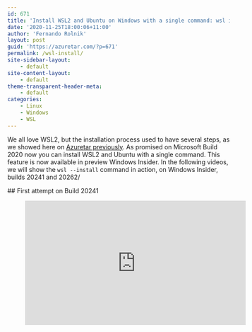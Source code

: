 ```yaml
---
id: 671
title: 'Install WSL2 and Ubuntu on Windows with a single command: wsl install'
date: '2020-11-25T18:00:06+11:00'
author: 'Fernando Rolnik'
layout: post
guid: 'https://azuretar.com/?p=671'
permalink: /wsl-install/
site-sidebar-layout:
    - default
site-content-layout:
    - default
theme-transparent-header-meta:
    - default
categories:
    - Linux
    - Windows
    - WSL
---
```


We all love WSL2, but the installation process used to have several steps, as we showed here on [Azuretar previously](https://www.youtube.com/watch?v=_V6fStEa4YM). As promised on Microsoft Build 2020 now you can install WSL2 and Ubuntu with a single command. This feature is now available in preview Windows Insider. In the following videos, we will show the `wsl --install` command in action, on Windows Insider, builds 20241 and 20262/

<div class="wp-block-group"><div class="wp-block-group__inner-container is-layout-flow wp-block-group-is-layout-flow">## First attempt on Build 20241

</div></div><figure class="wp-block-embed-youtube alignleft wp-block-embed is-type-video is-provider-youtube wp-embed-aspect-16-9 wp-has-aspect-ratio"><div class="wp-block-embed__wrapper"><div class="ast-oembed-container " style="height: 100%;"><iframe allow="accelerometer; autoplay; clipboard-write; encrypted-media; gyroscope; picture-in-picture; web-share" allowfullscreen="" frameborder="0" height="281" loading="lazy" referrerpolicy="strict-origin-when-cross-origin" src="https://www.youtube.com/embed/MDCcquChxkE?feature=oembed" title="WSL --INSTALL Preview Build 20241+" width="500"></iframe></div></div></figure>In our first attempt, we tried the command on `wsl --install` Windows Insider Build 20241.

 It has enabled WSL2 and installed the Linux Kernel, which was a big improvment but we had to install a distro manually.

## Second attempt on Build 20262

<figure class="wp-block-embed-youtube alignleft wp-block-embed is-type-video is-provider-youtube wp-embed-aspect-16-9 wp-has-aspect-ratio"><div class="wp-block-embed__wrapper"><div class="ast-oembed-container " style="height: 100%;"><iframe allow="accelerometer; autoplay; clipboard-write; encrypted-media; gyroscope; picture-in-picture; web-share" allowfullscreen="" frameborder="0" height="281" loading="lazy" referrerpolicy="strict-origin-when-cross-origin" src="https://www.youtube.com/embed/XM0MDTyx-qA?feature=oembed" title="WSL --INSTALL Preview Build 20262+" width="500"></iframe></div></div></figure>Eventualy, we got the latest Windows Insider Build 20262, at the recording time and we tested again and it worked.

`wsl --install` enables WSL2, installs the kernel and installs the default distro Ubuntu.

Also, now you can install any distro available on Microsoft store with `wsl --install <distro>`

To check the available distros type `wsl --list --online`

After reboot the computer, type `wsl `on a terminal and wait a few seconds, you will see the distro windows starting the initial setup.

Thanks Microsoft WSL Team to make the WSL install process so easy.

#### **Follow us on Twitter**

[](https://twitter.com/azuretar)[@azuretar](https://twitter.com/azuretar) [](https://twitter.com/jorgearteiro)[@FernandoRolnik](https://twitter.com/fernandorolnik) [@JorgeArteiro](https://twitter.com/jorgearteiro)